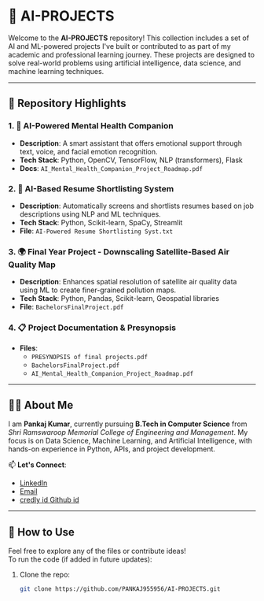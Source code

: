 # 🤖 AI-PROJECTS

Welcome to the **AI-PROJECTS** repository! This collection includes a set of AI and ML-powered projects I've built or contributed to as part of my academic and professional learning journey. These projects are designed to solve real-world problems using artificial intelligence, data science, and machine learning techniques.

---

## 📌 Repository Highlights

### 1. 🧠 AI-Powered Mental Health Companion
- **Description**: A smart assistant that offers emotional support through text, voice, and facial emotion recognition.
- **Tech Stack**: Python, OpenCV, TensorFlow, NLP (transformers), Flask
- **Docs**: `AI_Mental_Health_Companion_Project_Roadmap.pdf`

### 2. 📄 AI-Based Resume Shortlisting System
- **Description**: Automatically screens and shortlists resumes based on job descriptions using NLP and ML techniques.
- **Tech Stack**: Python, Scikit-learn, SpaCy, Streamlit
- **File**: `AI-Powered Resume Shortlisting Syst.txt`

### 3. 🌍 Final Year Project - Downscaling Satellite-Based Air Quality Map
- **Description**: Enhances spatial resolution of satellite air quality data using ML to create finer-grained pollution maps.
- **Tech Stack**: Python, Pandas, Scikit-learn, Geospatial libraries
- **File**: `BachelorsFinalProject.pdf`

### 4. 📋 Project Documentation & Presynopsis
- **Files**:  
  - `PRESYNOPSIS of final projects.pdf`  
  - `BachelorsFinalProject.pdf`  
  - `AI_Mental_Health_Companion_Project_Roadmap.pdf`

---

## 🧑‍🎓 About Me

I am **Pankaj Kumar**, currently pursuing **B.Tech in Computer Science** from *Shri Ramswaroop Memorial College of Engineering and Management*. My focus is on Data Science, Machine Learning, and Artificial Intelligence, with hands-on experience in Python, APIs, and project development.

📫 **Let's Connect**:  
- [LinkedIn](https://www.linkedin.com/in/pankaj955956)
- [Email](pankaj955956@gmail.com)
- [credly id ](https://www.credly.com/users/pankaj-kumar.59367139)
  [Github id](github.com/PANKAJ955956)
---

## 📂 How to Use

Feel free to explore any of the files or contribute ideas!  
To run the code (if added in future updates):
1. Clone the repo:  
   ```bash
   git clone https://github.com/PANKAJ955956/AI-PROJECTS.git
